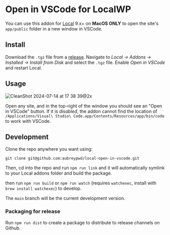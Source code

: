# Open in VSCode for LocalWP

You can use this addon for [Local](https://localwp.com/) 9.x+ on **MacOS ONLY** to open the site's `app/public` folder in a new window in VSCode.

## Install

Download the `.tgz` file from a [release](https://github.com/aubreypwd/local-open-in-vscode/releases). Navigate to *Local → Addons → Installed → Install from Disk* and select the `.tgz` file. Enable *Open in VSCode* and restart Local.

## Usage

![CleanShot 2024-07-14 at 17 38 39@2x](https://github.com/user-attachments/assets/88d9a4cd-41de-44c0-9d47-62195542bc0a)

Open any site, and in the top-right of the window you should see an "Open in VSCode" button. If it is _disabled_, the addon cannot find the location of `/Applications/Visual\ Studio\ Code.app/Contents/Resources/app/bin/code` to work with VSCode.

## Development

Clone the repo anywhere you want using:

```
git clone git@github.com:aubreypwd/local-open-in-vscode.git
```

Then, cd into the repo and run `npm run link` and it will automatically symlink to your Local addons folder and build the package.

then run `npm run build` or `npm run watch` (requires `watchexec`, install with `brew install watchexec`) to develop.

The `main` branch will be the current development version.

### Packaging for release

Run `npm run dist` to create a package to distribute to release channels on Github.
